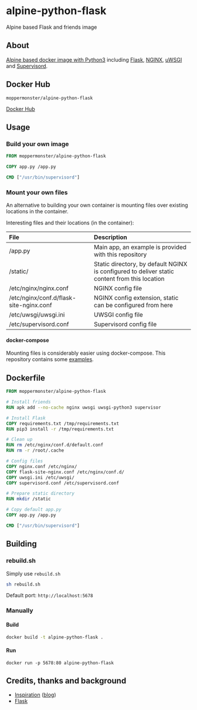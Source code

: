 # alpine-python-flask
Alpine based Flask and friends image

## About
[Alpine based docker image with Python3](https://github.com/moppermonster/alpine-python) including [Flask](https://palletsprojects.com/p/flask/), [NGINX](https://www.nginx.com/), [uWSGI](https://uwsgi-docs.readthedocs.io/en/latest/) and [Supervisord](http://supervisord.org/).

## Docker Hub
```
moppermonster/alpine-python-flask
```
[Docker Hub](https://cloud.docker.com/repository/docker/moppermonster/alpine-python-flask)

## Usage

### Build your own image
```Dockerfile
FROM moppermonster/alpine-python-flask

COPY app.py /app.py

CMD ["/usr/bin/supervisord"]
```

### Mount your own files
An alternative to building your own container is mounting files over existing locations in the container.

Interesting files and their locations (in the container):

| File                                     | Description                                                                                   |
| :---                                     | :---                                                                                          |
| /app.py                                  | Main app, an example is provided with this repository                                         |
| /static/                                 | Static directory, by default NGINX is configured to deliver static content from this location |
| /etc/nginx/nginx.conf                    | NGINX config file                                                                             |
| /etc/nginx/conf.d/flask-site-nginx.conf | NGINX config extension, static can be configured from here                                    |
| /etc/uwsgi/uwsgi.ini                     | UWSGI config file                                                                             |
| /etc/supervisord.conf                    | Supervisord config file                                                                       |

#### docker-compose
Mounting files is considerably easier using docker-compose. This repository contains some [examples](#examples).

## Dockerfile
```Dockerfile
FROM moppermonster/alpine-python-flask

# Install friends
RUN apk add --no-cache nginx uwsgi uwsgi-python3 supervisor

# Install Flask
COPY requirements.txt /tmp/requirements.txt
RUN pip3 install -r /tmp/requirements.txt

# Clean up
RUN rm /etc/nginx/conf.d/default.conf
RUN rm -r /root/.cache

# Config files
COPY nginx.conf /etc/nginx/
COPY flask-site-nginx.conf /etc/nginx/conf.d/
COPY uwsgi.ini /etc/uwsgi/
COPY supervisord.conf /etc/supervisord.conf

# Prepare static directory
RUN mkdir /static

# Copy default app.py
COPY app.py /app.py

CMD ["/usr/bin/supervisord"]
```

## Building

### rebuild.sh
Simply use `rebuild.sh`
```bash
sh rebuild.sh
```
Default port: `http://localhost:5678`

### Manually
#### Build
```bash
docker build -t alpine-python-flask .
```

#### Run
```
docker run -p 5678:80 alpine-python-flask
```

## Credits, thanks and background

- [Inspiration](https://github.com/hellt/nginx-uwsgi-flask-alpine-docker/tree/master/python3) ([blog](https://netdevops.me/2017/flask-application-in-a-production-ready-container/))
- [Flask](https://palletsprojects.com/p/flask/)
